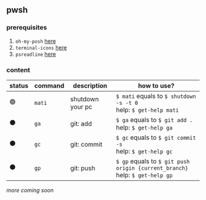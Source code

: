 ## pwsh

### prerequisites

1. `oh-my-posh` [here](https://ohmyposh.dev/)
2. `terminal-icons` [here](https://github.com/devblackops/Terminal-Icons)
3. `psreadline` [here](https://github.com/PowerShell/PSReadLine)

### content

| status | command | description      | how to use?                                                                    |
| ------ | ------- | ---------------- | ------------------------------------------------------------------------------ |
| 🟢     | `mati`  | shutdown your pc | `$ mati` equals to `$ shutdown -s -t 0`<br>help: `$ get-help mati`             |
| ⚫     | `ga`    | git: add         | `$ ga` equals to `$ git add .`<br>help: `$ get-help ga`                        |
| ⚫     | `gc`    | git: commit      | `$ gc` equals to `$ git commit -s`<br>help: `$ get-help gc`                    |
| ⚫     | `gp`    | git: push        | `$ gp` equals to `$ git push origin {current_branch}`<br>help: `$ get-help gp` |

_more coming soon_
